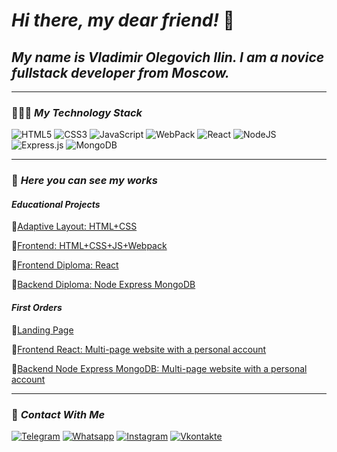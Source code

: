 # __*Hi there, my dear friend!*__ 👋
## __*My name is Vladimir Olegovich Ilin. I am a novice fullstack developer from Moscow.*__
***
### <p> 🧑🏻‍💻 __*My Technology Stack*__ </p>

![HTML5](https://img.shields.io/badge/HTML5-090909?style=plastic&logo=HTML5)
![CSS3](https://img.shields.io/badge/CSS3-090909?style=plastic&logo=css3&logoColor=2073B0)
![JavaScript](https://img.shields.io/badge/JavaScript-090909?style=plastic&logo=JavaScript)
![WebPack](https://img.shields.io/badge/Webpack-090909?style=plastic&logo=WebPack)
![React](https://img.shields.io/badge/ReactJS-090909?style=plastic&logo=React)
![NodeJS](https://img.shields.io/badge/Node.js-090909?style=plastic&logo=node.js)
![Express.js](https://img.shields.io/badge/Express-090909?style=plastic&logo=Express)
![MongoDB](https://img.shields.io/badge/MongoDB-090909?style=plastic&logo=MongoDB)
***

### <p> 🤖 __*Here you can see my works*__ </p>
#### <p> __*Educational Projects*__ </p>

🔗[Adaptive Layout: HTML+CSS](https://github.com/At0m234/russian-travel.git)

🔗[Frontend: HTML+CSS+JS+Webpack](https://github.com/At0m234/mesto.git)

🔗[Frontend Diploma: React](https://github.com/At0m234/movies-explorer-frontend.git)

🔗[Backend Diploma: Node Express MongoDB](https://github.com/At0m234/movies-explorer-api.git)

#### <p> __*First Orders*__ </p>

🔗[Landing Page](https://easydrive-online.ru/)

🔗[Frontend React: Multi-page website with a personal account](https://github.com/At0m234/BeriFast)

🔗[Backend Node Express MongoDB: Multi-page website with a personal account](https://github.com/At0m234/BeriFast-api.git/)

***

### <p> 📮 __*Contact With Me*__ </p>

[![Telegram](https://img.shields.io/badge/Telegram-090909?style=plastic&logo=Telegram)](https://t.me/At0m234)
[![Whatsapp](https://img.shields.io/badge/WhatsApp-090909?style=plastic&logo=Whatsapp)](https://wa.me/79995505035)
[![Instagram](https://img.shields.io/badge/Instagram-090909?style=plastic&logo=Instagram)](https://www.instagram.com/vladimir.olegovich90)
[![Vkontakte](https://img.shields.io/badge/Vkontakte-090909?style=plastic&logo=Vk&logoColor=4D75A3)](https://vk.com/ilinvo)

<!-- ### Hi there 👋
**At0m234/At0m234** is a ✨ _special_ ✨ repository because its `README.md` (this file) appears on your GitHub profile.
Here are some ideas to get you started:
- 🔭 I’m currently working on ...
- 🌱 I’m currently learning ...
- 👯 I’m looking to collaborate on ...
- 🤔 I’m looking for help with ...
- 💬 Ask me about ...
- 📫 How to reach me: ...
- 😄 Pronouns: ...
- ⚡ Fun fact: ...
 -->
